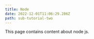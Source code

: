 ```yaml
---
title: Node
date: 2022-12-01T11:06:29.286Z
path: sub-tutorial-two
---
```

T﻿his page contains content about node js.